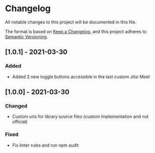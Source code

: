 # Changelog
All notable changes to this project will be documented in this file.

The format is based on [Keep a Changelog](https://keepachangelog.com/en/1.0.0/),
and this project adheres to [Semantic Versioning](https://semver.org/spec/v2.0.0.html).

## [1.0.1] - 2021-03-30
### Added
- Added 2 new toggle buttons accessible in the last custom Jitsi Meet

## [1.0.0] - 2021-03-30
### Changed
- Custom urls for library source files (custom implementation and not official)

### Fixed
- Fix linter rules and run npm audit
